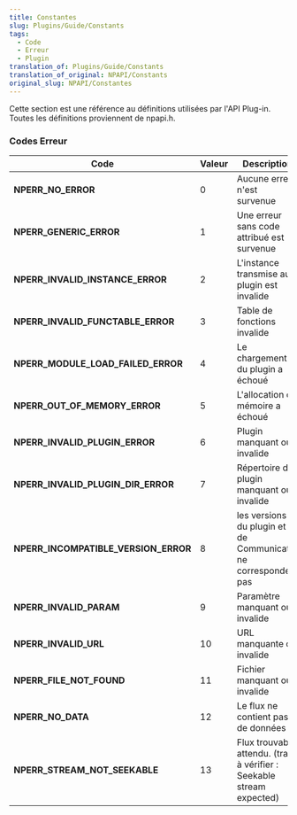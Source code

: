 ```yaml
---
title: Constantes
slug: Plugins/Guide/Constants
tags:
  - Code
  - Erreur
  - Plugin
translation_of: Plugins/Guide/Constants
translation_of_original: NPAPI/Constants
original_slug: NPAPI/Constantes
---
```

Cette section est une référence au définitions utilisées par l'API Plug-in. Toutes les définitions proviennent de npapi.h.

### Codes Erreur

| Code                                 | Valeur | Description                                                          |
| ------------------------------------ | ------ | -------------------------------------------------------------------- |
| **NPERR_NO_ERROR**                   | 0      | Aucune erreur n'est survenue                                         |
| **NPERR_GENERIC_ERROR**              | 1      | Une erreur sans code attribué est survenue                           |
| **NPERR_INVALID_INSTANCE_ERROR**     | 2      | L'instance transmise au plugin est invalide                          |
| **NPERR_INVALID_FUNCTABLE_ERROR**    | 3      | Table de fonctions invalide                                          |
| **NPERR_MODULE_LOAD_FAILED_ERROR**   | 4      | Le chargement du plugin a échoué                                     |
| **NPERR_OUT_OF_MEMORY_ERROR**        | 5      | L'allocation de mémoire a échoué                                     |
| **NPERR_INVALID_PLUGIN_ERROR**       | 6      | Plugin manquant ou invalide                                          |
| **NPERR_INVALID_PLUGIN_DIR_ERROR**   | 7      | Répertoire du plugin manquant ou invalide                            |
| **NPERR_INCOMPATIBLE_VERSION_ERROR** | 8      | les versions du plugin et de  Communicator ne correspondent pas      |
| **NPERR_INVALID_PARAM**              | 9      | Paramètre manquant ou invalide                                       |
| **NPERR_INVALID_URL**                | 10     | URL manquante ou invalide                                            |
| **NPERR_FILE_NOT_FOUND**             | 11     | Fichier manquant ou invalide                                         |
| **NPERR_NO_DATA**                    | 12     | Le flux ne contient pas de données                                   |
| **NPERR_STREAM_NOT_SEEKABLE**        | 13     | Flux trouvable attendu. (trad à vérifier : Seekable stream expected) |
